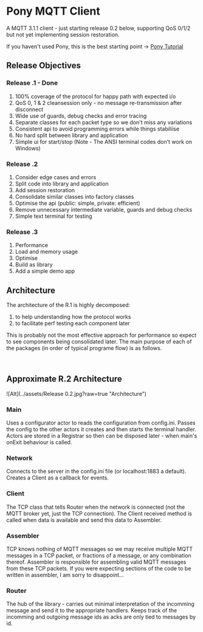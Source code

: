 # Pony MQTT Client #

A MQTT 3.1.1 client - just starting release 0.2 below, supporting QoS 0/1/2 but
 not yet implementing session restoration.

If you haven't used Pony, this is the best starting point -> [Pony Tutorial](https://tutorial.ponylang.io/index.html)

## Release Objectives ##

### Release .1 - Done ###

1. 100% coverage of the protocol for happy path with expected i/o
2. QoS 0, 1 & 2 cleansession only - no message re-transmission after disconnect
3. Wide use of guards, debug checks and error tracing
4. Separate classes for each packet type so we don't miss any variations
5. Consistent api to avoid programming errors while things stabiliise
6. No hard split between library and application
7. Simple ui for start/stop (Note - The ANSI terminal codes don't work on Windows)

### Release .2 ###

1. Consider edge cases and errors
2. Split code into library and application
3. Add session restoration 
4. Consolidate similar classes into factory classes
5. Optimise the api (public: simple, private: efficient)  
6. Remove unnecessary intermediate variable, guards and debug checks
7. Simple text terminal for testing

### Release .3 ###

1. Performance  
2. Load and memory usage  
3. Optimise
4. Build as library
5. Add a simple demo app

## Architecture ##

The architecture of the R.1 is highly decomposed:

1. to help understanding how the protocol works
2. to facilitate perf testing each component later

This is probably not the most effective approach for performance so expect to see components
being consolidated later. The main purpose of each of the packages (in order of typical programe flow) is as follows.


</br>

## Approximate R.2 Architecture
![Alt](../assets/Release 0.2.jpg?raw=true "Architecture")

### Main ###

Uses a configurator actor to reads the configuration from config.ini. Passes the config to
the other actors it creates and then starts the terminal handler. Actors are stored in a
Registrar so then can be disposed later - when main's onExit behaviour is called.

### Network ###

Connects to the server in the config.ini file (or localhost:1883 a default). Creates a Client as a callback for events.

### Client ###

The TCP class that tells Router when the network is connected (not the MQTT broker yet, just the TCP connection). The Client received method is called when data is available and send this
data to Assembler.

### Assembler ###

TCP knows nothing of MQTT messages so we may receive multiple MQTT messages in a TCP packet,
or fractions of a message, or any combination thereof. Assembler is responsible for assembling
valid MQTT messages from these TCP packets. If you were expecting sections of the code to be
written in assembler, I am sorry to disappoint...

### Router ###

The hub of the library - carries out minimal interpretation of the incomming message and send
it to the appropriate handlers. Keeps track of the incomming and outgoing message ids as acks
are only tied to messages by id.
